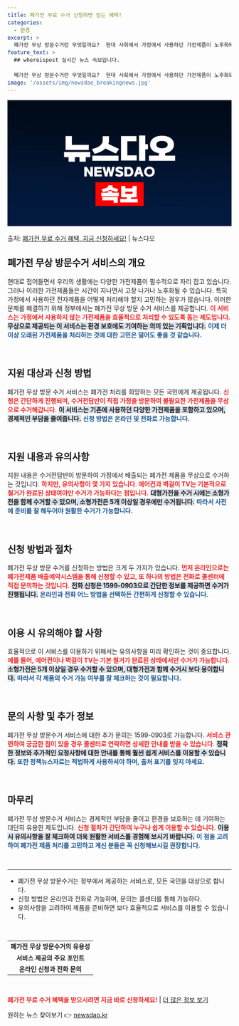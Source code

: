 ```yaml
---
title: 폐가전 무료 수거 신청하면 얻는 혜택!
categories:
  - 환경
excerpt: >
  폐가전 무상 방문수거란 무엇일까요?  현대 사회에서 가정에서 사용하던 가전제품이 노후화되거나 고장나 사용할 …
feature_text: >
  ## whereispost 실시간 뉴스 속보입니다.

  폐가전 무상 방문수거란 무엇일까요?  현대 사회에서 가정에서 사용하던 가전제품이 노후화되거나 고장나 사용할 …
image: '/assets/img/newsdao_breakingnews.jpg'
---
```


![뉴스다오 속보](/assets/img/newsdao_breakingnews.jpg)

<p>출처: <a href="https://newsdao.kr/4980" rel="dofollow">폐가전 무료 수거 혜택, 지금 신청하세요!</a> | 뉴스다오</p>

<h2 data-ke-size="size26">폐가전 무상 방문수거 서비스의 개요</h2>
<p data-ke-size="size16">현대로 접어들면서 우리의 생활에는 다양한 가전제품이 필수적으로 자리 잡고 있습니다. 그러나 이러한 가전제품들은 시간이 지나면서 고장 나거나 노후화될 수 있습니다. 특히 가정에서 사용하던 전자제품을 어떻게 처리해야 할지 고민하는 경우가 많습니다. 이러한 문제를 해결하기 위해 정부에서는 폐가전 무상 방문 수거 서비스를 제공합니다. <b><span style="color: #ee2323;">이 서비스는 가정에서 사용하지 않는 가전제품을 효율적으로 처리할 수 있도록 돕는 제도입니다.</span></b> <b><span style="background-color: #21538527;">무상으로 제공되는 이 서비스는 환경 보호에도 기여하는 의미 있는 기획입니다.</span></b> <b><span style="color: #1a5490;">이제 더 이상 오래된 가전제품을 처리하는 것에 대한 고민은 덜어도 좋을 것 같습니다.</span></b></p>

<p data-ke-size="size16">&nbsp;</p>

<h2 data-ke-size="size26">지원 대상과 신청 방법</h2>
<p data-ke-size="size16">폐가전 무상 방문 수거 서비스는 폐가전 처리를 희망하는 모든 국민에게 제공됩니다. <b><span style="color: #ee2323;">신청은 간단하게 진행되며, 수거전담반이 직접 가정을 방문하여 불필요한 가전제품을 무상으로 수거해갑니다.</span></b> <b><span style="background-color: #21538527;">이 서비스는 기존에 사용하던 다양한 가전제품을 포함하고 있으며, 경제적인 부담을 줄여줍니다.</span></b> <b><span style="color: #1a5490;">신청 방법은 온라인 및 전화로 가능합니다.</span></b></p>

<p data-ke-size="size16">&nbsp;</p>

<h2 data-ke-size="size26">지원 내용과 유의사항</h2>
<p data-ke-size="size16">지원 내용은 수거전담반이 방문하여 가정에서 배출되는 폐가전 제품을 무상으로 수거하는 것입니다. <b><span style="color: #ee2323;">하지만, 유의사항이 몇 가지 있습니다. 에어컨과 벽걸이 TV는 기본적으로 철거가 완료된 상태여야만 수거가 가능하다는 점입니다.</span></b> <b><span style="background-color: #21538527;">대형가전을 수거 시에는 소형가전을 함께 수거할 수 있으며, 소형가전은 5개 이상일 경우에만 수거됩니다.</span></b> <b><span style="color: #1a5490;">따라서 사전에 준비를 잘 해두어야 원활한 수거가 가능합니다.</span></b></p>

<p data-ke-size="size16">&nbsp;</p>

<h2 data-ke-size="size26">신청 방법과 절차</h2>
<p data-ke-size="size16">폐가전 무상 방문 수거를 신청하는 방법은 크게 두 가지가 있습니다. <b><span style="color: #ee2323;">먼저 온라인으로는 폐가전제품 배출예약시스템을 통해 신청할 수 있고, 또 하나의 방법은 전화로 콜센터에 직접 문의하는 것입니다.</span></b> <b><span style="background-color: #21538527;">전화 신청은 1599-0903으로 간단한 정보를 제공하면 수거가 진행됩니다.</span></b> <b><span style="color: #1a5490;">온라인과 전화 어느 방법을 선택하든 간편하게 신청할 수 있습니다.</span></b></p>

<p data-ke-size="size16">&nbsp;</p>

<h2 data-ke-size="size26">이용 시 유의해야 할 사항</h2>
<p data-ke-size="size16">효율적으로 이 서비스를 이용하기 위해서는 유의사항을 미리 확인하는 것이 중요합니다. <b><span style="color: #ee2323;">예를 들어, 에어컨이나 벽걸이 TV는 기본 철거가 완료된 상태에서만 수거가 가능합니다.</span></b> <b><span style="background-color: #21538527;">소형가전은 5개 이상일 경우 수거할 수 있으며, 대형가전과 함께 수거시 보다 용이합니다.</span></b> <b><span style="color: #1a5490;">따라서 각 제품의 수거 가능 여부를 잘 체크하는 것이 필요합니다.</span></b></p>

<p data-ke-size="size16">&nbsp;</p>

<h2 data-ke-size="size26">문의 사항 및 추가 정보</h2>
<p data-ke-size="size16">폐가전 무상 방문수거 서비스에 대한 추가 문의는 1599-0903로 가능합니다. <b><span style="color: #ee2323;">서비스 관련하여 궁금한 점이 있을 경우 콜센터로 연락하면 상세한 안내를 받을 수 있습니다.</span></b> <b><span style="background-color: #21538527;">정확한 정보와 추가적인 요청사항에 대한 안내를 통해 훨씬 쉽게 서비스를 이용할 수 있습니다.</span></b> <b><span style="color: #1a5490;">또한 정책뉴스자료는 적법하게 사용하셔야 하며, 출처 표기를 잊지 마세요.</span></b></p>

<p data-ke-size="size16">&nbsp;</p>

<h2 data-ke-size="size26">마무리</h2>
<p data-ke-size="size16">폐가전 무상 방문수거 서비스는 경제적인 부담을 줄이고 환경을 보호하는 데 기여하는 대단히 유용한 제도입니다. <b><span style="color: #ee2323;">신청 절차가 간단하여 누구나 쉽게 이용할 수 있습니다.</span></b> <b><span style="background-color: #21538527;">이용 시 유의사항을 잘 체크하여 더욱 원활한 서비스를 경험해 보시기 바랍니다.</span></b> <b><span style="color: #1a5490;">이 점을 고려하여 폐가전 제품 처리를 고민하고 계신 분들은 꼭 신청해보시길 권장합니다.</span></b></p>

<p data-ke-size="size16">&nbsp;</p>

<hr>

<ul>
    <li>폐가전 무상 방문수거는 정부에서 제공하는 서비스로, 모든 국민을 대상으로 합니다.</li>
    <li>신청 방법은 온라인과 전화로 가능하며, 문의는 콜센터를 통해 가능하다.</li>
    <li>유의사항을 고려하여 제품을 준비하면 보다 효율적으로 서비스를 이용할 수 있습니다.</li>
</ul>

<p data-ke-size="size16">&nbsp;</p>

<table style="width: 100%; border-collapse: collapse;">
    <tr>
        <td style="text-align: center; height: 17px;"><b>폐가전 무상 방문수거의 유용성</b></td>
    </tr>
    <tr>
        <td style="text-align: center; height: 17px;"><b>서비스 제공의 주요 포인트</b></td>
    </tr>
    <tr>
        <td style="text-align: center; height: 17px;"><b>온라인 신청과 전화 문의</b></td>
    </tr>
</table>

<p data-ke-size="size16">&nbsp;</p>

<b><span style="color: #ee2323;">폐가전 무료 수거 혜택을 받으시려면 지금 바로 신청하세요!</span></b> | <a href="https://newsdao.kr/4980">더 많은 정보 보기</a> 

원하는 뉴스 찾아보기 👉 <a href="https://newsdao.kr" rel="dofollow">newsdao.kr</a>



